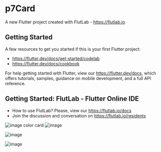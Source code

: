 # p7Card

A new Flutter project created with FlutLab - https://flutlab.io

## Getting Started

A few resources to get you started if this is your first Flutter project:

- https://flutter.dev/docs/get-started/codelab
- https://flutter.dev/docs/cookbook

For help getting started with Flutter, view our
https://flutter.dev/docs, which offers tutorials,
samples, guidance on mobile development, and a full API reference.

## Getting Started: FlutLab - Flutter Online IDE

- How to use FlutLab? Please, view our https://flutlab.io/docs
- Join the discussion and conversation on https://flutlab.io/residents


![image](https://github.com/user-attachments/assets/0a8b4e16-5212-4d91-ac4e-be9225a56570)
color card
![image](https://github.com/user-attachments/assets/ccdc22f0-9263-4aff-9b5f-191a3fee2c72)

![image](https://github.com/user-attachments/assets/68dee685-d4dd-433e-9d69-5aaacce90b33)

![image](https://github.com/user-attachments/assets/08976191-1adb-40c0-9b04-c4fed1d9ff52)
